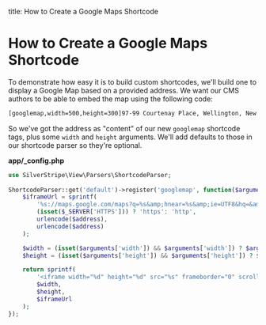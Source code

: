 title: How to Create a Google Maps Shortcode

# How to Create a Google Maps Shortcode

To demonstrate how easy it is to build custom shortcodes, we'll build one to display a Google Map based on a provided 
address. We want our CMS authors to be able to embed the map using the following code:


```html
[googlemap,width=500,height=300]97-99 Courtenay Place, Wellington, New Zealand[/googlemap]
```

So we've got the address as "content" of our new `googlemap` shortcode tags, plus some `width` and `height` arguments. 
We'll add defaults to those in our shortcode parser so they're optional.

**app/_config.php**

```php
use SilverStripe\View\Parsers\ShortcodeParser;
 
ShortcodeParser::get('default')->register('googlemap', function($arguments, $address, $parser, $shortcode) {
    $iframeUrl = sprintf(
        '%s://maps.google.com/maps?q=%s&amp;hnear=%s&amp;ie=UTF8&hq=&amp;t=m&amp;z=14&amp;output=embed',
        (isset($_SERVER['HTTPS'])) ? 'https': 'http',
        urlencode($address),
        urlencode($address)
    );

    $width = (isset($arguments['width']) && $arguments['width']) ? $arguments['width'] : 400;
    $height = (isset($arguments['height']) && $arguments['height']) ? $arguments['height'] : 300;

    return sprintf(
        '<iframe width="%d" height="%d" src="%s" frameborder="0" scrolling="no" marginheight="0" marginwidth="0"></iframe>',
        $width,
        $height,
        $iframeUrl
    );
});
```
